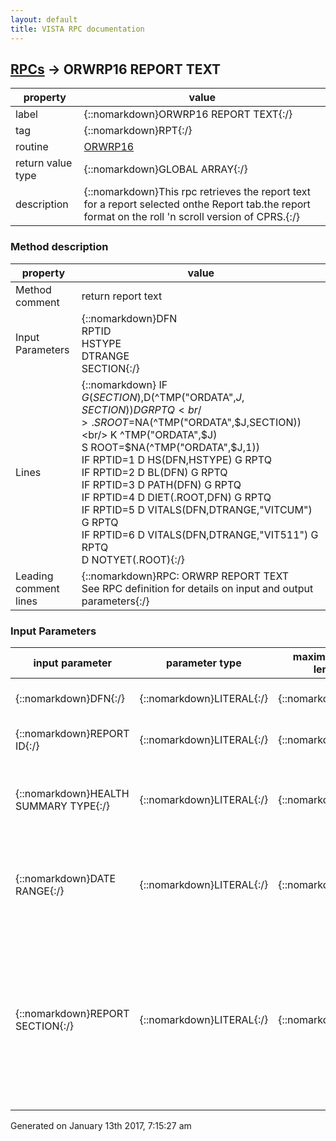 ```yaml
---
layout: default
title: VISTA RPC documentation
---
```




## [RPCs](TableOfContent.md) &#8594; ORWRP16 REPORT TEXT 

 property | value 
--- | --- 
 label | {::nomarkdown}ORWRP16 REPORT TEXT{:/}
 tag | {::nomarkdown}RPT{:/}
 routine | [ORWRP16](http://code.osehra.org/dox/Routine_ORWRP16_source.html)
 return value type | {::nomarkdown}GLOBAL ARRAY{:/}
 description | {::nomarkdown}This rpc retrieves the report text for a report selected onthe Report tab.the report format on the roll 'n scroll version of CPRS.{:/}


### Method description

 property | value 
 --- | --- 
 Method comment | return report text
 Input Parameters | {::nomarkdown}DFN<br/>RPTID<br/>HSTYPE<br/>DTRANGE<br/>SECTION{:/}
 Lines | {::nomarkdown} IF $G(SECTION),$D(^TMP("ORDATA",$J,SECTION)) D  G RPTQ<br/> . S ROOT=$NA(^TMP("ORDATA",$J,SECTION))<br/> K ^TMP("ORDATA",$J)<br/> S ROOT=$NA(^TMP("ORDATA",$J,1))<br/> IF RPTID=1 D HS(DFN,HSTYPE) G RPTQ<br/> IF RPTID=2 D BL(DFN) G RPTQ<br/> IF RPTID=3 D PATH(DFN) G RPTQ<br/> IF RPTID=4 D DIET(.ROOT,DFN) G RPTQ<br/> IF RPTID=5 D VITALS(DFN,DTRANGE,"VITCUM") G RPTQ<br/> IF RPTID=6 D VITALS(DFN,DTRANGE,"VIT511") G RPTQ<br/> D NOTYET(.ROOT){:/}
 Leading comment lines | {::nomarkdown}RPC: ORWRP REPORT TEXT<br/>See RPC definition for details on input and output parameters{:/}

### Input Parameters

| input parameter | parameter type | maximum data length | required | description | 
| --- | --- | --- | --- | --- | 
| {::nomarkdown}DFN{:/} | {::nomarkdown}LITERAL{:/} | {::nomarkdown}20{:/} | {::nomarkdown}true{:/} | {::nomarkdown}Internal entry number of entry in the Patient file.{:/} | 
| {::nomarkdown}REPORT ID{:/} | {::nomarkdown}LITERAL{:/} | {::nomarkdown}20{:/} | {::nomarkdown}true{:/} | {::nomarkdown}Identification number of the desired report.{:/} | 
| {::nomarkdown}HEALTH SUMMARY TYPE{:/} | {::nomarkdown}LITERAL{:/} | {::nomarkdown}20{:/} | {::nomarkdown}true{:/} | {::nomarkdown}Internal entry number of entry in the HEALTH SUMMARY TYPE file.This parameter is only required for Health Summary reports.{:/} | 
| {::nomarkdown}DATE RANGE{:/} | {::nomarkdown}LITERAL{:/} | {::nomarkdown}5{:/} | {::nomarkdown}true{:/} | {::nomarkdown}This parameter indicates the number of days from TODAYthat the report should search for information.This parameter is required for vital reports.{:/} | 
| {::nomarkdown}REPORT SECTION{:/} | {::nomarkdown}LITERAL{:/} | {::nomarkdown}2{:/} | {::nomarkdown}true{:/} | {::nomarkdown}This parameter specifics which portion of the report should beretrieved.If REPORT SECTION equals 0 then the entire report is re-compiled and thefirst section is passed back. If the report is large then it isnecessary to divide it into sections. Currently, each section cannot be more than be more than 20,000 characters{:/} | 




 Generated on January 13th 2017, 7:15:27 am